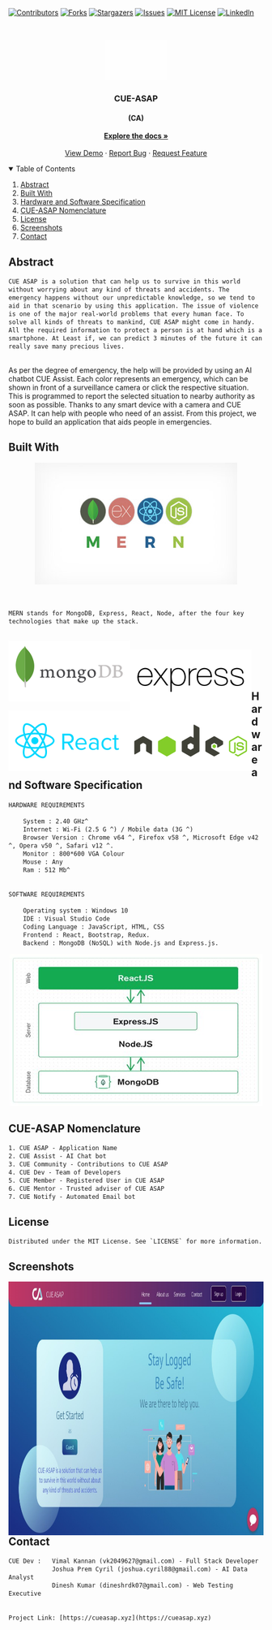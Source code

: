 <!--
*** Thanks for checking out the Best-README-Template. If you have a suggestion
*** that would make this better, please fork the repo and create a pull request
*** or simply open an issue with the tag "enhancement".
*** Thanks again! Now go create something AMAZING! :D
-->



<!-- PROJECT SHIELDS -->
<!--
*** I'm using markdown "reference style" links for readability.
*** Reference links are enclosed in brackets [ ] instead of parentheses ( ).
*** See the bottom of this document for the declaration of the reference variables
*** for contributors-url, forks-url, etc. This is an optional, concise syntax you may use.
*** https://www.markdownguide.org/basic-syntax/#reference-style-links
-->
[![Contributors][contributors-shield]][contributors-url]
[![Forks][forks-shield]][forks-url]
[![Stargazers][stars-shield]][stars-url]
[![Issues][issues-shield]][issues-url]
[![MIT License][license-shield]][license-url]
[![LinkedIn][linkedin-shield]][linkedin-url]



<!-- PROJECT LOGO -->
<br />
<p align="center">
  <a href="https://github.com/CUE-ASAP/Main-Web">
    <img src="images/CUE asap LOGO Black.gif" alt="Logo" width="120" height="80">
  </a>

  <h3 align="center">CUE-ASAP</h3>
  <h4 align="center">(CA)</h4>

  <p align="center">
    <a href="https://github.com/CUE-ASAP/Main-Web"><strong>Explore the docs »</strong></a>
    <br />
    <br />
    <a href="https://github.com/CUE-ASAP/Main-Web">View Demo</a>
    ·
    <a href="https://github.com/CUE-ASAP/Main-Web/issues">Report Bug</a>
    ·
    <a href="https://github.com/CUE-ASAP/Main-Web/issues">Request Feature</a>
  </p>
</p>



<!-- TABLE OF CONTENTS -->
<details open="open">
  <summary>Table of Contents</summary>
  <ol>
    <li><a href="#abstract">Abstract</a>
    <li><a href="#built-with">Built With</a></li>
    <li><a href="#hardware-and-software-specification">Hardware and Software Specification</a></li>
    <li><a href="#CUE-ASAP-nomenclature">CUE-ASAP Nomenclature</a></li>
	<li><a href="#license">License</a></li>
	<li><a href="#screenshots">Screenshots</a></li>
    <li><a href="#contact">Contact</a></li>
  </ol>
</details>



<!-- ABSTRACT -->
## Abstract

    CUE ASAP is a solution that can help us to survive in this world without worrying about any kind of threats and accidents. The emergency happens without our unpredictable knowledge, so we tend to aid in that scenario by using this application. The issue of violence is one of the major real-world problems that every human face. To solve all kinds of threats to mankind, CUE ASAP might come in handy. All the required information to protect a person is at hand which is a smartphone. At Least if, we can predict 3 minutes of the future it can really save many precious lives. 
<br/>
    As per the degree of emergency, the help will be provided by using an AI chatbot CUE Assist. Each color represents an emergency, which can be shown in front of a surveillance camera or click the respective situation. This is programmed to report the selected situation to nearby authority as soon as possible. Thanks to any smart device with a camera and CUE ASAP. It can help with people who need of an assist. From this project, we hope to build an application that aids people in emergencies. 



## Built With

  <p align="center">
    <img src="images/mern-stack.jpg" alt="" width="400" height="240">
  </p>
  <br/>

    MERN stands for MongoDB, Express, React, Node, after the four key technologies that make up the stack. 
  
  <br />
  <div style="display:inline; white-space:nowrap;"> 
  <a href="" target="_blank" ><img src="images/mongodb.svg" alt="" align="left" width="auto" height="auto"></a>
  </div>
  <br />
  <div style="display:inline; white-space:nowrap;"> 
  <a href="" target="_blank" ><img src="images/expressjs.svg" alt="" align="left" width="auto" height="auto"></a>
  </div>
  <br />
  <div style="display:inline; white-space:nowrap;"> 
  <a href="" target="_blank" ><img src="images/reactjs.svg" alt="" align="left" width="auto" height="auto"></a>
  </div>
  <br />
  <div style="display:inline; white-space:nowrap;"> 
  <a href="" target="_blank" ><img src="images/nodejs.svg" alt="" align="left" width="auto" height="auto"></a>
  </div>
  <br />



<!-- HARDWARE AND SOFTWARE SPECIFICATION  -->
## Hardware and Software Specification

    HARDWARE REQUIREMENTS 

        System : 2.40 GHz^ 
        Internet : Wi-Fi (2.5 G ^) / Mobile data (3G ^) 
        Browser Version : Chrome v64 ^, Firefox v58 ^, Microsoft Edge v42 ^, Opera v50 ^, Safari v12 ^. 
        Monitor : 800*600 VGA Colour 
        Mouse : Any 
        Ram : 512 Mb^ 
  
 
    SOFTWARE REQUIREMENTS 

        Operating system : Windows 10 
        IDE : Visual Studio Code 
        Coding Language : JavaScript, HTML, CSS 
        Frontend : React, Bootstrap, Redux. 
        Backend : MongoDB (NoSQL) with Node.js and Express.js. 

<p align="center">
    <img src="images/mern-stack-arch.jpg" alt="" width="500" height="300">
</p>


<!--CUE-ASAP NOMENCLATURE -->
## CUE-ASAP Nomenclature

    1. CUE ASAP - Application Name 
    2. CUE Assist - AI Chat bot 
    3. CUE Community - Contributions to CUE ASAP 
    4. CUE Dev - Team of Developers 
    5. CUE Member - Registered User in CUE ASAP 
    6. CUE Mentor - Trusted adviser of CUE ASAP 
    7. CUE Notify - Automated Email bot 



<!-- LICENSE -->
## License

    Distributed under the MIT License. See `LICENSE` for more information.



<!-- SCREENSHOTS -->
## Screenshots

<p align="center">
  <div style="display:inline; white-space:nowrap;"> 
   <img src="images/Cue-asap-web.jpg" alt="" align="left" width="1200" height="500">
  </div>
</p> 
<br/>



<!-- CONTACT -->
## Contact

    CUE Dev :   Vimal Kannan (vk2049627@gmail.com) - Full Stack Developer
                Joshua Prem Cyril (joshua.cyril88@gmail.com) - AI Data Analyst
                Dinesh Kumar (dineshrdk07@gmail.com) - Web Testing Executive


    Project Link: [https://cueasap.xyz](https://cueasap.xyz)






<!-- MARKDOWN LINKS & IMAGES -->
<!-- https://www.markdownguide.org/basic-syntax/#reference-style-links -->
[contributors-shield]: https://img.shields.io/github/contributors/CUE-ASAP/Main-Web.svg?style=for-the-badge
[contributors-url]: https://github.com/CUE-ASAP/Main-Web/graphs/contributors
[forks-shield]: https://img.shields.io/github/forks/CUE-ASAP/Main-Web.svg?style=for-the-badge
[forks-url]: https://github.com/CUE-ASAP/Main-Web/network/members
[stars-shield]: https://img.shields.io/github/stars/CUE-ASAP/Main-Web.svg?style=for-the-badge
[stars-url]: https://github.com/CUE-ASAP/Main-Web/stargazers
[issues-shield]: https://img.shields.io/github/issues/CUE-ASAP/Main-Web.svg?style=for-the-badge
[issues-url]: https://github.com/CUE-ASAP/Main-Web/issues
[license-shield]: https://img.shields.io/github/license/CUE-ASAP/Main-Web.svg?style=for-the-badge
[license-url]: https://github.com/CUE-ASAP/Main-Web/blob/main/LICENSE
[linkedin-shield]: https://img.shields.io/badge/-LinkedIn-black.svg?style=for-the-badge&logo=linkedin&colorB=555
[linkedin-url]: https://linkedin.com/in/Vk-Demon